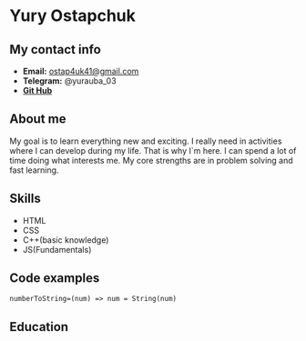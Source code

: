 # Yury Ostapchuk

## My contact info

- **Email:** ostap4uk41@gmail.com
- **Telegram:** @yurauba_03
- [**Git Hub**](https://github.com/Yury0310)

## About me

My goal is to learn everything new and exciting. I really need in activities where I can develop during my life. That is why I`m here. I can spend a lot of time doing what interests me. My core strengths are in problem solving and fast learning.

## Skills

- HTML
- CSS
- C++(basic knowledge)
- JS(Fundamentals)

## Code examples

```
numberToString=(num) => num = String(num)

```

## Education
